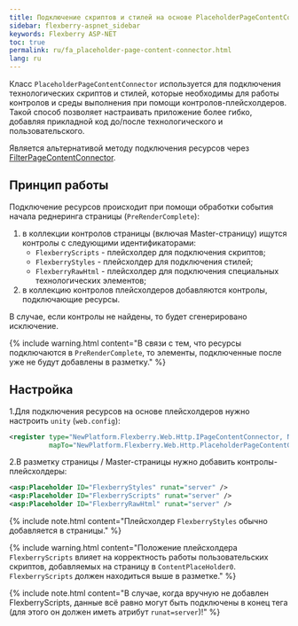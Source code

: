```yaml
---
title: Подключение скриптов и стилей на основе PlaceholderPageContentConnector
sidebar: flexberry-aspnet_sidebar
keywords: Flexberry ASP-NET
toc: true
permalink: ru/fa_placeholder-page-content-connector.html
lang: ru
---
```


Класс `PlaceholderPageContentConnector` используется для подключения технологических скриптов и стилей, которые необходимы для работы контролов и среды выполнения при помощи контролов-плейсхолдеров. Такой способ позволяет настраивать приложение более гибко, добавляя прикладной код до/после технологического и пользовательского.

Является альтернативой методу подключения ресурсов через [FilterPageContentConnector](fa_filter-page-content-connector.html).

## Принцип работы

Подключение ресурсов происходит при помощи обработки события начала реднеринга страницы (`PreRenderComplete`):

1. в коллекции контролов страницы (включая Master-страницу) ищутся контролы с следующими идентификаторами:
    * `FlexberryScripts` - плейсхолдер для подключения скриптов;
    * `FlexberryStyles` - плейсхолдер для подключения стилей;
    * `FlexberryRawHtml` - плейсхолдер для подключения специальных технологических элементов;
2. в коллекцию контролов плейсхолдеров добавляются контролы, подключающие ресурсы.

В случае, если контролы не найдены, то будет сгенерировано исключение.

{% include warning.html content="В связи с тем, что ресурсы подключаются в `PreRenderComplete`, то элементы, подключенные после уже не будут добавлены в разметку." %}

## Настройка

1.Для подключения ресурсов на основе плейсхолдеров нужно настроить `unity` (`web.config`):

```xml
<register type="NewPlatform.Flexberry.Web.Http.IPageContentConnector, NewPlatform.Flexberry.Web.Http"
          mapTo="NewPlatform.Flexberry.Web.Http.PlaceholderPageContentConnector, NewPlatform.Flexberry.Web.Http" />
```

2.В разметку страницы / Master-страницы нужно добавить контролы-плейсхолдеры:

```xml
<asp:Placeholder ID="FlexberryStyles" runat="server" />
<asp:Placeholder ID="FlexberryScripts" runat="server" />
<asp:Placeholder ID="FlexberryRawHtml" runat="server" />
```

{% include note.html content="Плейсхолдер `FlexberryStyles` обычно добавляется в <head> страницы." %}

{% include warning.html content="Положение плейсхолдера `FlexberryScripts` влияет на корректность работы пользовательских скриптов, добавляемых на страницу в `ContentPlaceHolder0`. `FlexberryScripts` должен находиться выше в разметке." %}

{% include note.html content="В случае, когда вручную не добавлен FlexberryScripts, данные всё равно могут быть подключены в конец тега <body> (для этого он должен иметь атрибут `runat=server`)!" %}
